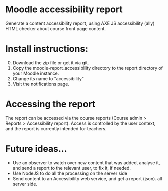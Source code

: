 # Moodle accessibility report
Generate a content accessibility report, using AXE JS accessibility (ally) HTML checker about course front page content.

# Install instructions:
0. Download the zip file or get it via git.
1. Copy the moodle-report_accessibility directory to the report directory of your Moodle instance.
2. Change its name to "accessibility"
3. Visit the notifications page.

# Accessing the report 
The report can be accessed via the course reports (Course admin > Reports > Accessibility report). Access is controlled by the user context, and the report is currently intended for teachers.

# Future ideas...
* Use an observer to watch over new content that was added, analyse it, and send a report to the relevant user, to fix it, if needed.
* Use NodeJS to do all the processing on the server side
* Send content to an Accessibility web service, and get a report (json). all server side.

